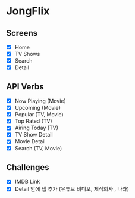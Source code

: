 # JongFlix

## Screens

- [x] Home
- [x] TV Shows
- [x] Search
- [x] Detail

## API Verbs

- [x] Now Playing (Movie)
- [x] Upcoming (Movie)
- [x] Popular (TV, Movie)
- [x] Top Rated (TV)
- [x] Airing Today (TV)
- [x] TV Show Detail
- [x] Movie Detail
- [x] Search (TV, Movie)

## Challenges

- [x] IMDB Link
- [x] Detail 안에 탭 추가 (유튜브 비디오, 제작회사 , 나라)
